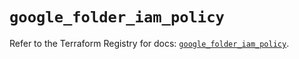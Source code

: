 # `google_folder_iam_policy`

Refer to the Terraform Registry for docs: [`google_folder_iam_policy`](https://registry.terraform.io/providers/hashicorp/google-beta/5.22.0/docs/resources/google_folder_iam_policy).
